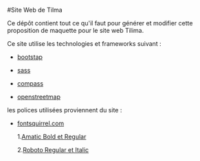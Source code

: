 #Site Web de Tilma

Ce dépôt contient tout ce qu'il faut pour générer et modifier cette proposition de maquette pour le site web Tilima.

Ce site utilise les technologies et frameworks suivant  :

*  [bootstap](https://getbootstrap.com/)

*  [sass](http://sass-lang.com/)

*  [compass](http://compass-style.org/)

*  [openstreetmap](https://www.openstreetmap.org/)

les polices utilisées proviennent du site :
  ​
* [fontsquirrel.com](https://www.fontsquirrel.com/)

    1.[Amatic Bold et Regular](https://www.fontsquirrel.com/fonts/amatic)

    2.[Roboto Regular et Italic ](https://www.fontsquirrel.com/fonts/roboto?q%5Bterm%5D=roboto&q%5Bsearch_check%5D=Y)
